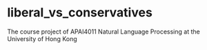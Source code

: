 # liberal_vs_conservatives
The course project of APAI4011 Natural Language Processing at the University of Hong Kong
